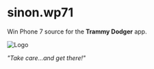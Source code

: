 sinon.wp71
=====

Win Phone 7 source for the **Trammy Dodger** app.

![Logo](https://github.com/mleyb/sinon.android/blob/master/ic_launcher-web.png)

_"Take care...and get there!"_
